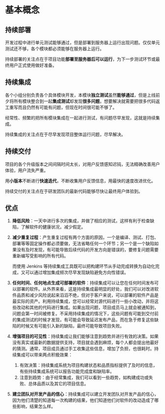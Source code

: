 # 基本概念

## 持续部署

开发过程中进行单元测试能够通过，但是部署到服务器上运行出现问题。仅仅单元测试还不够，各个模块都必须能够在服务器上运行。

持续部署的关注点在于项目功能**部署至服务器后可以运行**，为下一步测试环节或最终用户正式使用做好准备。

## 持续集成

各个小组分别负责各个具体模块开发，本模块**独立测试**虽然**能够通过**，但是上线前夕将所有模块整合到一起**集成测试**却发现**很多问题**，想要解决就需要把很多代码返工重写而且仍然有可能有问题，但现在时间很可能不够了。

经常性、频繁的把所有模块集成在一起进行测试，有问题尽早发现，这就是持续集成。

持续集成的关注点在于尽早发现项目整体运行问题，尽早解决。

## 持续交付

项目的各个升级版本之间间隔时间太长，对用户反馈感知迟钝，无法精确改善用户体验，用户流失严重。

用**小版本**不断进行**快速迭代**，不断收集用户反馈信息，用最快的速度改进优化。

持续交付的关注点在于研发团队的最新代码能够尽快让最终用户体验到。

## 优点

1. **降低风险**：一天中进行多次的集成，并做了相应的测试，这样有利于检查缺陷，了解软件的健康状况，减少假定。

2. **减少重复过程**：产生重复过程有两个方面的原因，一个是编译、测试、打包、部署等等固定操作都必须要做，无法省略任何一个环节；另一个是一个缺陷如果没有及时发现，有可能导致后续代码的开发方向是错误的，要修复问题需要重新编写受影响的所有代码。

   而使用 Jenkins 等持续集成工具既可以把构建环节从手动完成转换为自动化完成，又可以通过增加集成频次尽早发现缺陷避免方向性错误。

3. **任何时间、任何地点生成可部署的软件**：持续集成可以让您在任何时间发布可以部署的软件。从外界来看，这是持续集成最明显的好处，我们可以对改进软件品质和减少风险说起来滔滔不绝，但对于客户来说，可以部署的软件产品是最实际的资产。利用持续集成，您可以经常对源代码进行一些小改动，并将这些改动和其他的代码进行集成。如果出现问题，项目成员马上就会被通知到，问题会第一时间被修复。不采用持续集成的情况下，这些问题有可能到交付前的集成测试的时候才发现，有可能会导致延迟发布产品，而在急于修复这些缺陷的时候又有可能引入新的缺陷，最终可能导致项目失败。
4. **增强项目的可见性**：持续集成让我们能够注意到趋势并进行有效的决策。如果没有真实或最新的数据提供支持，项目就会遇到麻烦，每个人都会提出他最好的猜测。通常，项目成员通过手工收集这些信息，增加了负担，也很耗时。持续集成可以带来两点积极效果：
   1. 有效决策：持续集成系统为项目构建状态和品质指标提供了及时的信息，有些持续集成系统可以报告功能完成度和缺陷率。
   2. 注意到趋势：由于经常集成，我们可以看到一些趋势，如构建成功或失败、总体品质以及其它的项目信息。
5. **建立团队对开发产品的信心**：持续集成可以建立开发团队对开发产品的信心，因为他们清楚的知道每一次构建的结果，他们知道他们对软件的改动造成了哪些影响，结果怎么样。
